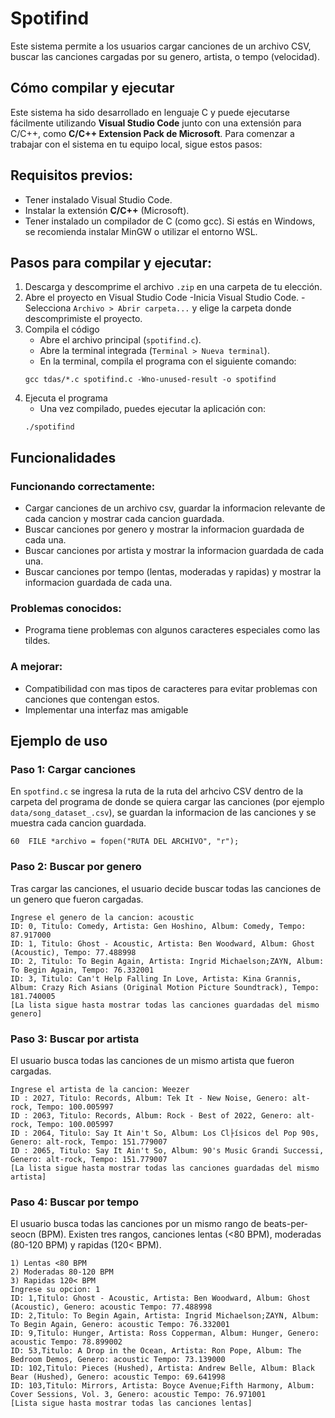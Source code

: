 # Spotifind

Este sistema permite a los usuarios cargar canciones de un archivo CSV, buscar las canciones cargadas por su genero, artista, o tempo (velocidad). 

## Cómo compilar y ejecutar

Este sistema ha sido desarrollado en lenguaje C y puede ejecutarse fácilmente utilizando **Visual Studio Code** junto con una extensión para C/C++, como **C/C++ Extension Pack de Microsoft**. Para comenzar a trabajar con el sistema en tu equipo local, sigue estos pasos:

## Requisitos previos:

- Tener instalado Visual Studio Code.
- Instalar la extensión **C/C++** (Microsoft).
- Tener instalado un compilador de C (como gcc). Si estás en Windows, se recomienda instalar MinGW o utilizar el entorno WSL.

## Pasos para compilar y ejecutar:

1. Descarga y descomprime el archivo `.zip` en una carpeta de tu elección.
2. Abre el proyecto en Visual Studio Code
    -Inicia Visual Studio Code.
    -Selecciona `Archivo > Abrir carpeta...` y elige la carpeta donde descomprimiste el proyecto.
3. Compila el código
    - Abre el archivo principal (`spotifind.c`).
    - Abre la terminal integrada (`Terminal > Nueva terminal`).
    - En la terminal, compila el programa con el siguiente comando:
    ```
    gcc tdas/*.c spotifind.c -Wno-unused-result -o spotifind
    ```
4. Ejecuta el programa
    - Una vez compilado, puedes ejecutar la aplicación con:
    ```
    ./spotifind
    ```
## Funcionalidades

### Funcionando correctamente:
- Cargar canciones de un archivo csv, guardar la informacion relevante de cada cancion y mostrar cada cancion guardada.
- Buscar canciones por genero y mostrar la informacion guardada de cada una.
- Buscar canciones por artista y mostrar la informacion guardada de cada una.
- Buscar canciones por tempo (lentas, moderadas y rapidas) y mostrar la informacion guardada de cada una.

### Problemas conocidos:
- Programa tiene problemas con algunos caracteres especiales como las tildes. 

### A mejorar:
- Compatibilidad con mas tipos de caracteres para evitar problemas con canciones que contengan estos.
- Implementar una interfaz mas amigable

## Ejemplo de uso
### Paso 1: Cargar canciones
En `spotfind.c` se ingresa la ruta de la ruta del arhcivo CSV dentro de la carpeta del programa  de donde se quiera cargar las canciones (por ejemplo `data/song_dataset_.csv`), se guardan la informacion de las canciones y se muestra cada cancion guardada.

```
60  FILE *archivo = fopen("RUTA DEL ARCHIVO", "r");
```

### Paso 2: Buscar por genero
Tras cargar las canciones, el usuario decide buscar todas las canciones de un genero que fueron cargadas.
```
Ingrese el genero de la cancion: acoustic
ID: 0, Titulo: Comedy, Artista: Gen Hoshino, Album: Comedy, Tempo: 87.917000
ID: 1, Titulo: Ghost - Acoustic, Artista: Ben Woodward, Album: Ghost (Acoustic), Tempo: 77.488998
ID: 2, Titulo: To Begin Again, Artista: Ingrid Michaelson;ZAYN, Album: To Begin Again, Tempo: 76.332001
ID: 3, Titulo: Can't Help Falling In Love, Artista: Kina Grannis, Album: Crazy Rich Asians (Original Motion Picture Soundtrack), Tempo: 181.740005
[La lista sigue hasta mostrar todas las canciones guardadas del mismo genero]
```

### Paso 3: Buscar por artista
El usuario busca todas las canciones de un mismo artista que fueron cargadas.
```
Ingrese el artista de la cancion: Weezer
ID : 2027, Titulo: Records, Album: Tek It - New Noise, Genero: alt-rock, Tempo: 100.005997 
ID : 2063, Titulo: Records, Album: Rock - Best of 2022, Genero: alt-rock, Tempo: 100.005997 
ID : 2064, Titulo: Say It Ain't So, Album: Los Cl├ísicos del Pop 90s, Genero: alt-rock, Tempo: 151.779007 
ID : 2065, Titulo: Say It Ain't So, Album: 90's Music Grandi Successi, Genero: alt-rock, Tempo: 151.779007
[La lista sigue hasta mostrar todas las canciones guardadas del mismo artista]
```

### Paso 4: Buscar por tempo
El usuario busca todas las canciones por un mismo rango de beats-per-seocn (BPM). Existen tres rangos, canciones lentas (<80 BPM), moderadas (80-120 BPM) y rapidas (120< BPM).
```
1) Lentas <80 BPM
2) Moderadas 80-120 BPM
3) Rapidas 120< BPM
Ingrese su opcion: 1
ID: 1,Titulo: Ghost - Acoustic, Artista: Ben Woodward, Album: Ghost (Acoustic), Genero: acoustic Tempo: 77.488998 
ID: 2,Titulo: To Begin Again, Artista: Ingrid Michaelson;ZAYN, Album: To Begin Again, Genero: acoustic Tempo: 76.332001 
ID: 9,Titulo: Hunger, Artista: Ross Copperman, Album: Hunger, Genero: acoustic Tempo: 78.899002
ID: 53,Titulo: A Drop in the Ocean, Artista: Ron Pope, Album: The Bedroom Demos, Genero: acoustic Tempo: 73.139000
ID: 102,Titulo: Pieces (Hushed), Artista: Andrew Belle, Album: Black Bear (Hushed), Genero: acoustic Tempo: 69.641998
ID: 103,Titulo: Mirrors, Artista: Boyce Avenue;Fifth Harmony, Album: Cover Sessions, Vol. 3, Genero: acoustic Tempo: 76.971001
[Lista sigue hasta mostrar todas las canciones lentas]
```
